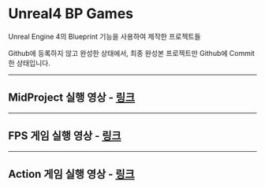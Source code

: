 # Unreal4 BP Games

Unreal Engine 4의 Blueprint 기능을 사용하여 제작한 프로젝트들

Github에 등록하지 않고 완성한 상태에서, 최종 완성본 프로젝트만 Github에 Commit한 상태입니다.

***

## MidProject 실행 영상 - [링크](https://youtu.be/sRt65SpFOS0)

***

## FPS 게임 실행 영상 - [링크](https://youtu.be/cdwp1oFVAjw)

***

## Action 게임 실행 영상 - [링크](https://youtu.be/lJQWV9YwTY4)

